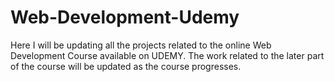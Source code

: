 # Web-Development-Udemy
Here I will be updating all the projects related to the online Web Development Course available on UDEMY.
The work related to the later part of the course will be updated as the course progresses.
